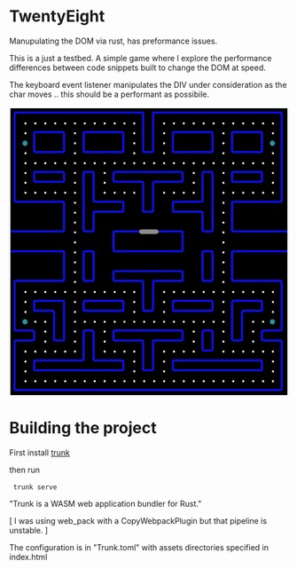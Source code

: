# TwentyEight

Manupulating the DOM via rust, has preformance issues.

This is a just a testbed. A simple game
where I explore the performance differences between code
snippets built to change the DOM at speed.

The keyboard event listener manipulates the DIV under consideration as the char moves .. this should be a performant as possibile.

![GameBaord](./images/GameBoard.png)

# Building the project

First install [trunk](https://crates.io/crates/trunk)

then run

```bash
 trunk serve
```

"Trunk is a WASM web application bundler for Rust."

[ I was using web_pack with a CopyWebpackPlugin but that pipeline is unstable. ]

The configuration is in "Trunk.toml" with assets directories specified in index.html

